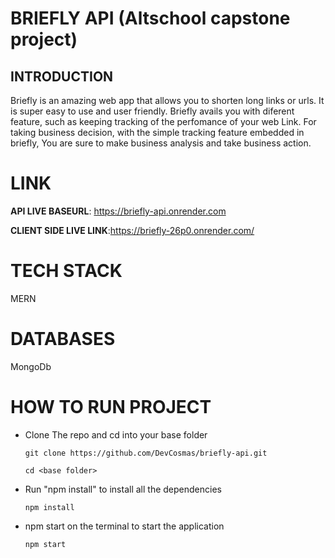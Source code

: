 # BRIEFLY API (Altschool capstone project)

## INTRODUCTION

Briefly is an amazing web app that allows you to shorten long links or urls. It is super easy to use and user friendly. Briefly avails you with diferent feature, such as keeping tracking of the perfomance of your web Link.
For taking business decision, with the simple tracking feature embedded in briefly, You are sure to make business analysis and take business action.

# LINK

**API LIVE BASEURL**: https://briefly-api.onrender.com

**CLIENT SIDE LIVE LINK**:https://briefly-26p0.onrender.com/

# TECH STACK

MERN

# DATABASES

MongoDb

# HOW TO RUN PROJECT

- Clone The repo and cd into your base folder

  `git clone https://github.com/DevCosmas/briefly-api.git`

  `cd <base folder>`

- Run "npm install" to install all the dependencies

  `npm install`

- npm start on the terminal to start the application

  `npm start`
